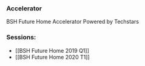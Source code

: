 
### Accelerator
BSH Future Home Accelerator Powered by Techstars
 
### Sessions: 
- [[BSH Future Home 2019 Q1]]
- [[BSH Future Home 2020 T1]]


